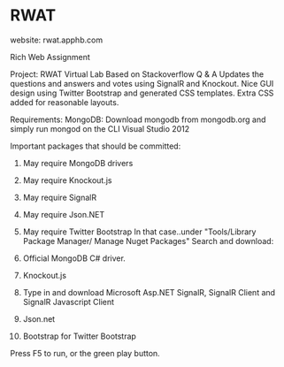 RWAT
====
website: rwat.apphb.com

Rich Web Assignment

Project: RWAT Virtual Lab
Based on Stackoverflow Q & A
Updates the questions and answers and votes using SignalR and Knockout. 
Nice GUI design using Twitter Bootstrap and generated CSS templates.
Extra CSS added for reasonable layouts. 



Requirements:
MongoDB: Download mongodb from mongodb.org and simply run mongod on the CLI
Visual Studio 2012

Important packages that should be committed: 

1. May require MongoDB drivers
2. May require Knockout.js 
3. May require SignalR 
4. May require Json.NET 
5. May require Twitter Bootstrap 
In that case..under "Tools/Library Package Manager/ Manage Nuget Packages"
Search and download: 

1. Official MongoDB C# driver.
2. Knockout.js 
3. Type in and download Microsoft Asp.NET SignalR, SignalR Client and SignalR Javascript Client
4. Json.net
5. Bootstrap for Twitter Bootstrap

Press F5 to run, or the green play button. 

